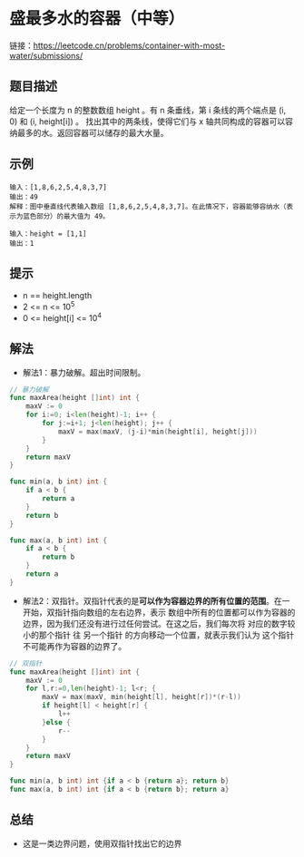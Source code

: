 # 盛最多水的容器（中等）

链接：https://leetcode.cn/problems/container-with-most-water/submissions/

## 题目描述
给定一个长度为 n 的整数数组 height 。有 n 条垂线，第 i 条线的两个端点是 (i, 0) 和 (i, height[i]) 。
找出其中的两条线，使得它们与 x 轴共同构成的容器可以容纳最多的水。返回容器可以储存的最大水量。


## 示例
```
输入：[1,8,6,2,5,4,8,3,7]
输出：49 
解释：图中垂直线代表输入数组 [1,8,6,2,5,4,8,3,7]。在此情况下，容器能够容纳水（表示为蓝色部分）的最大值为 49。
```

```
输入：height = [1,1]
输出：1
```

## 提示
* n == height.length
* 2 <= n <= $10^5$
* 0 <= height[i] <= $10^4$



## 解法
* 解法1：暴力破解。超出时间限制。
```go
// 暴力破解
func maxArea(height []int) int {
    maxV := 0
    for i:=0; i<len(height)-1; i++ {
        for j:=i+1; j<len(height); j++ {
            maxV = max(maxV, (j-i)*min(height[i], height[j]))
        }
    }
    return maxV
}

func min(a, b int) int {
    if a < b {
        return a 
    }
    return b
}

func max(a, b int) int {
    if a < b {
        return b
    }
    return a
}
```

* 解法2：双指针。双指针代表的是**可以作为容器边界的所有位置的范围**。在一开始，双指针指向数组的左右边界，表示 数组中所有的位置都可以作为容器的边界，因为我们还没有进行过任何尝试。在这之后，我们每次将 对应的数字较小的那个指针 往 另一个指针 的方向移动一个位置，就表示我们认为 这个指针不可能再作为容器的边界了。
```go
// 双指针
func maxArea(height []int) int {
    maxV := 0
    for l,r:=0,len(height)-1; l<r; {
        maxV = max(maxV, min(height[l], height[r])*(r-l))
        if height[l] < height[r] {
            l++
        }else {
            r--
        }
    }
    return maxV
}

func min(a, b int) int {if a < b {return a}; return b}
func max(a, b int) int {if a < b {return b}; return a}
```

## 总结
* 这是一类边界问题，使用双指针找出它的边界

